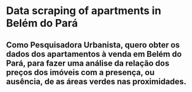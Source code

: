 # Data scraping of apartments in Belém do Pará

## Como Pesquisadora Urbanista, quero obter os dados dos apartamentos à venda em Belém do Pará, para fazer uma análise da relação dos preços dos imóveis com a presença, ou ausência, de as áreas verdes nas proximidades.

